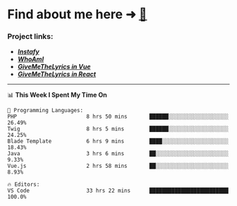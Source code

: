 # Find about me here ➜ [🧑](https://pauabella.dev)

### Project links:
- ***[Instafy](https://instafy.me)***
- ***[WhoAmI](https://pauabella.dev)***
- ***[GiveMeTheLyrics in Vue](https://lyrics.pauabella.dev)***
- ***[GiveMeTheLyrics in React](https://pauabella.dev/GiveMeTheLyrics)***

---
<!--START_SECTION:waka-->
📊 **This Week I Spent My Time On** 

```text
💬 Programming Languages: 
PHP                      8 hrs 50 mins       ██████░░░░░░░░░░░░░░░░░░░   26.49% 
Twig                     8 hrs 5 mins        ██████░░░░░░░░░░░░░░░░░░░   24.25% 
Blade Template           6 hrs 9 mins        ████░░░░░░░░░░░░░░░░░░░░░   18.43% 
Java                     3 hrs 6 mins        ██░░░░░░░░░░░░░░░░░░░░░░░   9.33% 
Vue.js                   2 hrs 58 mins       ██░░░░░░░░░░░░░░░░░░░░░░░   8.93%

🔥 Editors: 
VS Code                  33 hrs 22 mins      █████████████████████████   100.0%

```


<!--END_SECTION:waka-->
